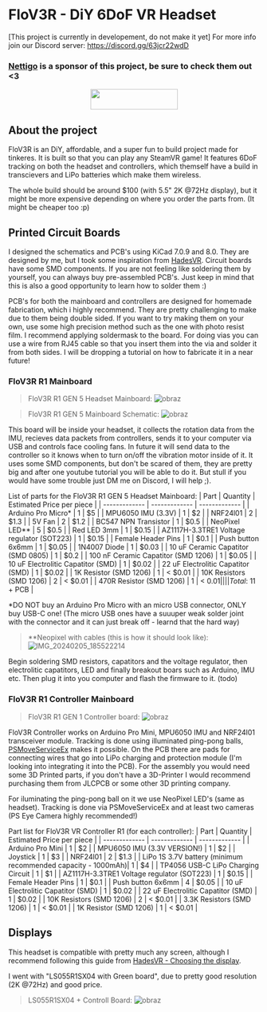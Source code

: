 # FloV3R - DiY 6DoF VR Headset
[This project is currently in developement, do not make it yet]
For more info join our Discord server: https://discord.gg/63jcr22wdD

### [Nettigo](https://nettigo.eu/) is a sponsor of this project, be sure to check them out <3
<p align="center">
  <img width="175" height="40.33" src="https://github.com/Kwiatens/FMS/assets/110034652/d75cc7bf-93fd-443e-ab1d-29554e22cad8">
</p>

## About the project
FloV3R is an DiY, affordable, and a super fun to build project made for tinkeres.
It is built so that you can play any SteamVR game! It features 6DoF tracking on both the headset and controllers, which themself have a build in transcievers and LiPo batteries which make them wireless.

The whole build should be around $100 (with 5.5" 2K @72Hz display), but it might be more expensive depending on where you order the parts from. (It might be cheaper too :p)

## Printed Circuit Boards

I designed the schematics and PCB's using KiCad 7.0.9 and 8.0. They are designed by me, but I took some inspiration from [HadesVR](https://github.com/HadesVR/HadesVR).
Circuit boards have some SMD components. If you are not feeling like soldering them by yourself, you can always buy pre-assembled PCB's.
Just keep in mind that this is also a good opportunity to learn how to solder them :)

PCB's for both the mainboard and controllers are designed for homemade fabrication, which i highly recommend.
They are pretty challenging to make due to them being double sided. If you want to try making them on your own, use some high precision method such as the one with photo resist film.
I recommend applying soldermask to the board. For doing vias you can use a wire from RJ45 cable so that you insert them into the via and solder it from both sides.
I will be dropping a tutorial on how to fabricate it in a near future!

### FloV3R R1 Mainboard
> FloV3R R1 GEN 5 Headset Mainboard:
![obraz](https://github.com/Kwiatens/FloV3R/assets/110034652/1c912fa8-ed6f-4ef0-9f0a-33c0d00a81ab)

> FloV3R R1 GEN 5 Mainboard Schematic:
![obraz](https://github.com/Kwiatens/FloV3R/assets/110034652/3382e2a8-382d-47ce-9b34-629fe293ed5d)



This board will be inside your headset, it collects the rotation data from the IMU, recieves data packets from controllers, sends it to your computer via USB and controls face cooling fans.
In future it will send data to the controller so it knows when to turn on/off the vibration motor inside of it.
It uses some SMD components, but don't be scared of them, they are pretty big and after one youtube tutorial you will be able to do it. 
But stull if you would have some trouble just DM me on Discord, I will help ;).

List of parts for the FloV3R R1 GEN 5 Headset Mainboard:
| Part  | Quantity | Estimated Price per piece |
| ------------- | ------------- | ------------- |
| Arduino Pro Micro* | 1 | $5 |
| MPU6050 IMU (3.3V) | 1 | $2 |
| NRF24l01 | 2 | $1.3 |
| 5V Fan | 2 | $1.2 |
| BC547 NPN Transistor | 1 | $0.5 |
| NeoPixel LED** | 5 | $0.5 |
| Red LED 3mm | 1 | $0.15 |
| AZ1117H-3.3TRE1 Voltage regulator (SOT223) | 1 | $0.15 |
| Female Header Pins | 1 | $0.1 |
| Push button 6x6mm | 1 | $0.05 |
| 1N4007 Diode | 1 | $0.03 |
| 10 uF Ceramic Capatitor (SMD 0805) | 1 | $0.2 |
| 100 nF Ceramic Capatitor (SMD 1206) | 1 | $0.05 |
| 10 uF Electrolitic Capatitor (SMD) | 1 | $0.02 |
| 22 uF Electrolitic Capatitor (SMD) | 1 | $0.02 |
| 1K Resistor (SMD 1206) | 1 | < $0.01 |
| 10K Resistors (SMD 1206) | 2 | < $0.01 |
| 470R Resistor (SMD 1206) | 1 | < $0.01 |
| | | Total: ~$11 + PCB |

*DO NOT buy an Arduino Pro Micro with an micro USB connector, ONLY buy USB-C one! (The micro USB ones have a suuuper weak solder joint with the connector and it can just break off - learnd that the hard way)
> **Neopixel with cables (this is how it should look like):
![IMG_20240205_185522214](https://github.com/Kwiatens/FloV3R/assets/110034652/f8a02026-e44f-48e7-b214-850d3dad86cc)


Begin soldering SMD resistors, capatitors and the voltage regulator, then electrolitic capatitors, LED and finally breakout boars such as Arduino, IMU etc.
Then plug it into you computer and flash the firmware to it. (todo)


### FloV3R R1 Controller Mainboard

> FloV3R R1 GEN 1 Controller board:
![obraz](https://github.com/Kwiatens/FloV3R/assets/110034652/94f9d562-fd8c-48a8-ba62-21e59fa5b4ea)

FloV3R Controller works on Arduino Pro Mini, MPU6050 IMU and NRF24l01 transceiver module.
Tracking is done using illuminated ping-pong balls, [PSMoveServiceEx](https://github.com/Timocop/PSMoveServiceEx/releases) makes it possible.
On the PCB there are pads for connecting wires that go into LiPo charging and protection module (I'm looking into integrating it into the PCB).
For the assembly you would need some 3D Printed parts, if you don't have a 3D-Printer I would recommend purchasing them from JLCPCB or some other 3D printing company.

For iluminating the ping-pong ball on it we use NeoPixel LED's (same as headset).
Tracking is done via PSMoveServiceEx and at least two cameras (PS Eye Camera highly recommended!)

Part list for FloV3R VR Controller R1 (for each controller):
| Part | Quantity | Estimated Price per piece |
| ------------- | ------------- | ------------- |
| Arduino Pro Mini | 1 | $2 |
| MPU6050 IMU (3.3V VERSION!) | 1 | $2 |
| Joystick | 1 | $3 |
| NRF24l01 | 2 | $1.3 |
| LiPo 1S 3.7V battery (minimum recommended capacity - 1000mAh)| 1 | $4 | 
| TP4056 USB-C LiPo Charging Circuit | 1 | $1 |
| AZ1117H-3.3TRE1 Voltage regulator (SOT223) | 1 | $0.15 |
| Female Header Pins | 1 | $0.1 |
| Push button 6x6mm | 4 | $0.05 |
| 10 uF Electrolitic Capatitor (SMD) | 1 | $0.02 |
| 22 uF Electrolitic Capatitor (SMD) | 1 | $0.02 |
| 10K Resistors (SMD 1206) | 2 | < $0.01 |
| 3.3K Resistors (SMD 1206) | 1 | < $0.01 |
| 1K Resistor (SMD 1206) | 1 | < $0.01 |

## Displays

This headset is compatible with pretty much any screen, although I recommend following this guide from [HadesVR - Choosing the display](https://github.com/HadesVR/HadesVR/blob/main/docs/Headset.md#displays).

I went with "LS055R1SX04 with Green board", due to pretty good resolution (2K @72Hz) and good price.
> LS055R1SX04 + Controll Board:
![obraz](https://github.com/Kwiatens/FloV3R/assets/110034652/ff7a0b52-771f-464c-926a-161258659656)









